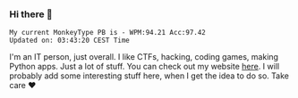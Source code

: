 ### Hi there 👋
<!-- PB START -->
```
My current MonkeyType PB is - WPM:94.21 Acc:97.42
Updated on: 03:43:20 CEST Time
```
<!-- PB END -->
I'm an IT person, just overall. I like CTFs, hacking, coding games, making Python apps. Just a lot of stuff.
You can check out my website [here](https://skill3472.github.io/).
I will probably add some interesting stuff here, when I get the idea to do so. Take care ❤️
